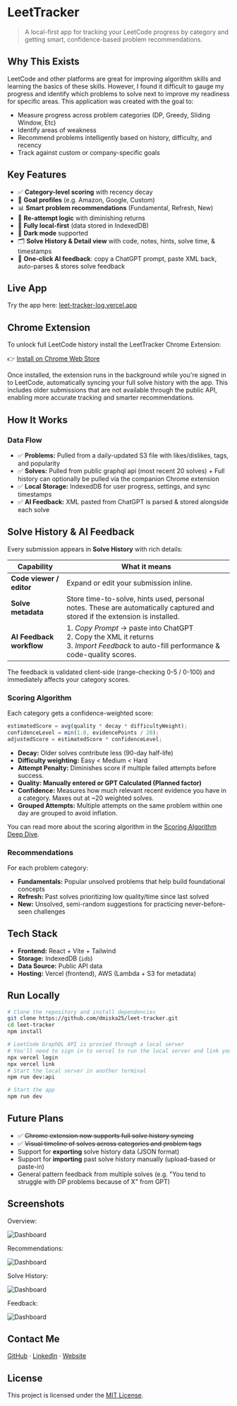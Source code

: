 # LeetTracker

> A local-first app for tracking your LeetCode progress by category and getting smart, confidence-based problem recommendations.

## Why This Exists

LeetCode and other platforms are great for improving algorithm skills and learning the basics of these skills. However, I found it difficult to gauge my progress and identify which problems to solve next to improve my readiness for specific areas. This application was created with the goal to:

- Measure progress across problem categories (DP, Greedy, Sliding Window, Etc)
- Identify areas of weakness
- Recommend problems intelligently based on history, difficulty, and recency
- Track against custom or company-specific goals

## Key Features

- ✅ **Category-level scoring** with recency decay
- 🎯 **Goal profiles** (e.g. Amazon, Google, Custom)
- 📊 **Smart problem recommendations** (Fundamental, Refresh, New)
- 🔁 **Re-attempt logic** with diminishing returns
- 🔐 **Fully local-first** (data stored in IndexedDB)
- 🌙 **Dark mode** supported
- 🗂️ **Solve History & Detail view** with code, notes, hints, solve time, & timestamps
- 🤖 **One-click AI feedback**: copy a ChatGPT prompt, paste XML back, auto-parses & stores solve feedback

## Live App

Try the app here: [leet-tracker-log.vercel.app](https://leet-tracker-log.vercel.app/)

## Chrome Extension

To unlock full LeetCode history install the LeetTracker Chrome Extension:

👉 [Install on Chrome Web Store](https://chrome.google.com/webstore/detail/leettracker/aabfdphdfflecolneofmehajjmmpmgeg)

Once installed, the extension runs in the background while you're signed in to LeetCode, automatically syncing your full solve history with the app. This includes older submissions that are not available through the public API, enabling more accurate tracking and smarter recommendations.

## How It Works

### Data Flow

- ✅ **Problems:** Pulled from a daily-updated S3 file with likes/dislikes, tags, and popularity
- ✅ **Solves:** Pulled from public graphql api (most recent 20 solves) + Full history can optionally be pulled via the companion Chrome extension
- ✅ **Local Storage:** IndexedDB for user progress, settings, and sync timestamps
- ✅ **AI Feedback:** XML pasted from ChatGPT is parsed & stored alongside each solve

## Solve History & AI Feedback

Every submission appears in **Solve History** with rich details:

| Capability               | What it means                                                                                                                               |
| ------------------------ | ------------------------------------------------------------------------------------------------------------------------------------------- |
| **Code viewer / editor** | Expand or edit your submission inline.                                                                                                      |
| **Solve metadata**       | Store time-to-solve, hints used, personal notes. These are automatically captured and stored if the extension is installed.                 |
| **AI Feedback workflow** | 1. _Copy Prompt_ → paste into ChatGPT<br>2. Copy the XML it returns<br>3. _Import Feedback_ to auto-fill performance & code-quality scores. |

The feedback is validated client-side (range-checking 0-5 / 0-100) and immediately affects your category scores.

### Scoring Algorithm

Each category gets a confidence-weighted score:

```ts
estimatedScore = avg(quality * decay * difficultyWeight);
confidenceLevel = min(1.0, evidencePoints / 20);
adjustedScore = estimatedScore * confidenceLevel;
```

- **Decay:** Older solves contribute less (90-day half-life)
- **Difficulty weighting:** Easy < Medium < Hard
- **Attempt Penalty:** Diminishes score if multiple failed attempts before success.
- **Quality: Manually entered or GPT Calculated (Planned factor)**
- **Confidence:** Measures how much relevant recent evidence you have in a category. Maxes out at ~20 weighted solves.
- **Grouped Attempts:** Multiple attempts on the same problem within one day are grouped to avoid inflation.

You can read more about the scoring algorithm in the [Scoring Algorithm Deep Dive](docs/leet-tracker-scoring-doc.md).

### Recommendations

For each problem category:

- **Fundamentals:** Popular unsolved problems that help build foundational concepts
- **Refresh:** Past solves prioritizing low quality/time since last solved
- **New:** Unsolved, semi-random suggestions for practicing never-before-seen challenges

## Tech Stack

- **Frontend:** React + Vite + Tailwind
- **Storage:** IndexedDB (`idb`)
- **Data Source:** Public API data
- **Hosting:** Vercel (frontend), AWS (Lambda + S3 for metadata)

## Run Locally

```bash
# Clone the repository and install dependencies
git clone https://github.com/dmiska25/leet-tracker.git
cd leet-tracker
npm install

# LeetCode GraphQL API is proxied through a local server
# You'll need to sign in to vercel to run the local server and link your to the project
npx vercel login
npx vercel link
# Start the local server in another terminal
npm run dev:api

# Start the app
npm run dev
```

## Future Plans

- ✅ ~~Chrome extension now supports full solve history syncing~~
- ✅ ~~Visual timeline of solves across categories and problem tags~~
- Support for **exporting** solve history data (JSON format)
- Support for **importing** past solve history manually (upload-based or paste-in)
- General pattern feedback from multiple solves (e.g. "You tend to struggle with DP problems because of X" from GPT)

## Screenshots

Overview:

![Dashboard](./public/screenshots/overview.png)

Recommendations:

![Dashboard](./public/screenshots/recommendation.png)

Solve History:

![Dashboard](./public/screenshots/solve_screen.png)

Feedback:

![Dashboard](./public/screenshots/feedback.png)

## Contact Me

[GitHub](https://github.com/dmiska25) · [LinkedIn](https://www.linkedin.com/in/djmiska25/) · [Website](https://djmiska25.vercel.app/)

## License

This project is licensed under the [MIT License](LICENSE).
